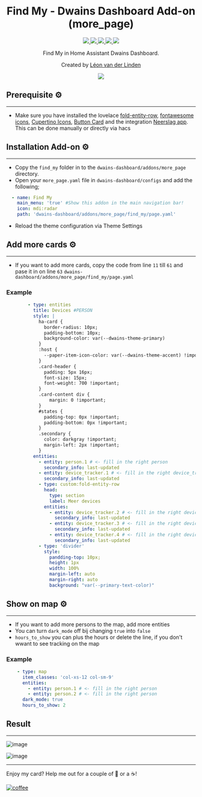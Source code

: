 <h1 align="center">Find My - Dwains Dashboard Add-on (more_page)</h1> 


<p align="center">
  <a href="https://dwainscheeren.github.io/dwains-lovelace-dashboard/">
    <img src="https://img.shields.io/badge/Dwains%20Dashboard-Default-299ec2.svg" />
  </a>
  <a href="https://github.com/custom-components/hacs">
    <img src="https://img.shields.io/badge/HACS-Default-orange.svg" />
  </a>
  <a href="https://github.com/LRvdLinden/find_my_dd_addon">
    <img src="https://img.shields.io/github/v/release/LRvdLinden/weather_dd_addon" />
  </a>
    <a href="https://github.com/LRvdLinden/">
    <img src="https://img.shields.io/github/followers/LRvdLinden?style=social" />
  </a>
    </a>
    <a href="https://discord.gg/7yt64uX">
    <img src="https://img.shields.io/discord/688401603811999885" />
  </a>
</p>
<p align="center">Find My in Home Assistant Dwains Dashboard.</p>


<p align="center">Created by <a href="https://github.com/LRvdLinden">Léon van der Linden</a>
</p> 


<p align="center">
  <img src="https://cdn.wccftech.com/wp-content/uploads/2021/03/Find-My-Using-Siri-HomePod.png" />
</p>



## Prerequisite ⚙️
---
- Make sure you have installed the lovelace [fold-entity-row](https://github.com/thomasloven/lovelace-fold-entity-row), [fontawesome icons](https://github.com/thomasloven/hass-fontawesome), [Cupertino Icons](https://github.com/menahishayan/HomeAssistant-Cupertino-Icons), [Button Card](https://github.com/custom-cards/button-card) and the integration [Neerslag app](https://github.com/aex351/home-assistant-neerslag-app). This can be done manually or directly via hacs


## Installation Add-on ⚙️
---
- Copy the `find_my` folder in to the `dwains-dashboard/addons/more_page` directory.
- Open your `more_page.yaml` file in `dwains-dashboard/configs` and add the following;
```yaml
  - name: Find My
    main_menu: 'true' #Show this addon in the main navigation bar!
    icon: mdi:radar
    path: 'dwains-dashboard/addons/more_page/find_my/page.yaml'
```
- Reload the theme configuration via Theme Settings

## Add more cards ⚙️
---
- If you want to add more cards, copy the code from line `11` till `61` and pase it in on line `63` `dwains-dashboard/addons/more_page/find_my/page.yaml`
### Example
```yaml
        - type: entities
          title: Devices #PERSON
          style: |
            ha-card {
              border-radius: 10px;
              padding-bottom: 10px;
              background-color: var(--dwains-theme-primary)
            }
            :host {
              --paper-item-icon-color: var(--dwains-theme-accent) !important;
            }
            .card-header {
              padding: 5px 16px;
              font-size: 15px;
              font-weight: 700 !important;
            }
            .card-content div {
                margin: 0 !important;
            }
            #states {
              padding-top: 0px !important;
              padding-bottom: 0px !important;
            }
            .secondary {
              color: darkgray !important;
              margin-left: 2px !important;
            }
          entities:
            - entity: person.1 # <- fill in the right person
              secondary_info: last-updated
            - entity: device_tracker.1 # <- fill in the right device_tracker
              secondary_info: last-updated
            - type: custom:fold-entity-row
              head:
                type: section
                label: Meer devices
              entities:
                - entity: device_tracker.2 # <- fill in the right device_tracker
                  secondary_info: last-updated
                - entity: device_tracker.3 # <- fill in the right device_tracker
                  secondary_info: last-updated
                - entity: device_tracker.4 # <- fill in the right device_tracker
                  secondary_info: last-updated
            - type: 'divider'
              style:
                pandding-top: 10px;
                height: 1px
                width: 100%
                margin-left: auto
                margin-right: auto
                background: "var(--primary-text-color)"
```

## Show on map ⚙️
---
- If you want to add more persons to the map, add more entities
- You can turn `dark_mode` off bij changing `true` into `false`
- `hours_to_show` you can plus the hours or delete the line, if you don't wwant to see tracking on the map
### Example
```yaml
    - type: map
      item_classes: 'col-xs-12 col-sm-9'
      entities:
        - entity: person.1 # <- fill in the right person
        - entity: person.2 # <- fill in the right person
      dark_mode: true
      hours_to_show: 2
```

## Result
---
![image](https://user-images.githubusercontent.com/77990847/116847119-2e27f680-abea-11eb-8eaf-02a91e623a1b.png)

![image](https://user-images.githubusercontent.com/77990847/116847363-ae4e5c00-abea-11eb-86ee-27dd2e964094.png)



---
Enjoy my card? Help me out for a couple of :beers: or a :coffee:!

[![coffee](https://www.buymeacoffee.com/assets/img/custom_images/black_img.png)](https://www.buymeacoffee.com/LRvdLinden)
